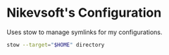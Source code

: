 # Nikevsoft's Configuration

Uses stow to manage symlinks for my configurations.

```sh
stow --target="$HOME" directory
```
